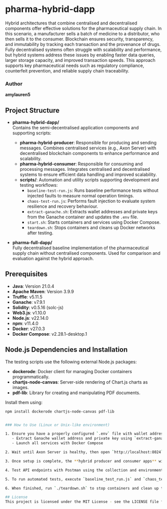 # pharma-hybrid-dapp

Hybrid architectures that combine centralised and decentralised components offer effective solutions for the pharmaceutical supply chain. In this scenario, a manufacturer sells a batch of medicine to a distributor, who then sells it to the consumer. Blockchain ensures security, transparency, and immutability by tracking each transaction and the provenance of drugs. Fully decentralised systems often struggle with scalability and performance, but hybrid systems address these issues by enabling faster data queries, larger storage capacity, and improved transaction speeds. This approach supports key pharmaceutical needs such as regulatory compliance, counterfeit prevention, and reliable supply chain traceability.

### Author
**amylauren5**

## Project Structure

- **pharma-hybrid-dapp/**  
  Contains the semi-decentralised application components and supporting scripts:
  - **pharma-hybrid-producer**: Responsible for producing and sending messages. Combines centralised services (e.g., Axon Server) with decentralised blockchain components to enhance performance and scalability.  
  - **pharma-hybrid-consumer**: Responsible for consuming and processing messages. Integrates centralised and decentralised systems to ensure efficient data handling and improved scalability.  
  - **scripts/**: Automation and utility scripts supporting development and testing workflows:
    - `baseline-test-run.js`: Runs baseline performance tests without injected faults to measure normal operation timings.  
    - `chaos-test-run.js`: Performs fault injection to evaluate system resilience and recovery behaviour.  
    - `extract-ganache.sh`: Extracts wallet addresses and private keys from the Ganache container and updates the `.env` file.  
    - `start.sh`: Starts containers and services using Docker Compose.  
    - `teardown.sh`: Stops containers and cleans up Docker networks after testing.

- **pharma-full-dapp/**  
  Fully decentralised baseline implementation of the pharmaceutical supply chain without centralised components. Used for comparison and evaluation against the hybrid approach.

## Prerequisites

- **Java**: Version 21.0.4  
- **Apache Maven**: Version 3.9.9  
- **Truffle**: v5.11.5  
- **Ganache**: v7.9.1  
- **Solidity**: v0.5.16 (solc-js)  
- **Web3.js**: v1.10.0  
- **Node.js**: v22.14.0 
- **npm**: v11.4.0 
- **Docker**: v27.0.3
- **Docker Compose**: v2.28.1-desktop.1

## Node.js Dependencies and Installation

The testing scripts use the following external Node.js packages:

- **dockerode**: Docker client for managing Docker containers programmatically.  
- **chartjs-node-canvas**: Server-side rendering of Chart.js charts as images.  
- **pdf-lib**: Library for creating and manipulating PDF documents.

Install them using:

```bash
npm install dockerode chartjs-node-canvas pdf-lib


### How to Use (Linux or Unix-like environment)

1. Ensure you have a properly configured `.env` file with wallet addresses, private keys, RabbitMQ credentials, and PostgreSQL settings. Then run `./start.sh` from the root directory. This will:  
   - Extract Ganache wallet address and private key using `extract-ganache.sh`  
   - Launch all services with Docker Compose  

2. Wait until Axon Server is healthy, then open `http://localhost:8024` to complete the **single-node setup**.

3. Once setup is complete, the **hybrid producer and consumer apps** will start automatically and connect to Axon Server.

4. Test API endpoints with Postman using the collection and environment files in the `postman/` directory, reflecting the pharmaceutical supply chain scenario.

5. To run automated tests, execute `baseline_test_run.js` and `chaos_test_run.js` in the `scripts/` directory. These scripts generate graphs in the `baseline-graph` and `chaos-graph` folders.

6. When finished, run `./teardown.sh` to stop containers and clean up the Docker network.

## License
This project is licensed under the MIT License - see the LICENSE file for details.